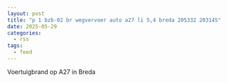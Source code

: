 ```yaml
---
layout: post
title: "p 1 bzb-02 br wegvervoer auto a27 li 5,4 breda 205332 203145"
date: 2025-05-29
categories: 
  - rss
tags: 
  - feed
---
```


Voertuigbrand op A27 in Breda
